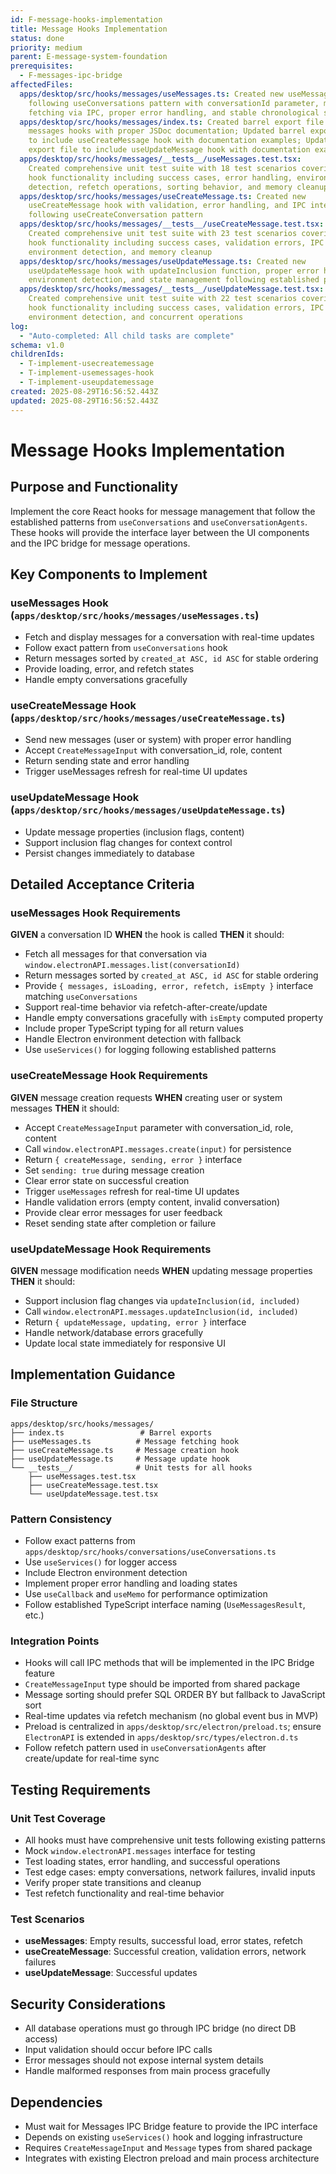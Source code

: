 ```yaml
---
id: F-message-hooks-implementation
title: Message Hooks Implementation
status: done
priority: medium
parent: E-message-system-foundation
prerequisites:
  - F-messages-ipc-bridge
affectedFiles:
  apps/desktop/src/hooks/messages/useMessages.ts: Created new useMessages hook
    following useConversations pattern with conversationId parameter, message
    fetching via IPC, proper error handling, and stable chronological sorting
  apps/desktop/src/hooks/messages/index.ts: Created barrel export file for
    messages hooks with proper JSDoc documentation; Updated barrel export file
    to include useCreateMessage hook with documentation examples; Updated barrel
    export file to include useUpdateMessage hook with documentation examples
  apps/desktop/src/hooks/messages/__tests__/useMessages.test.tsx:
    Created comprehensive unit test suite with 18 test scenarios covering all
    hook functionality including success cases, error handling, environment
    detection, refetch operations, sorting behavior, and memory cleanup
  apps/desktop/src/hooks/messages/useCreateMessage.ts: Created new
    useCreateMessage hook with validation, error handling, and IPC integration
    following useCreateConversation pattern
  apps/desktop/src/hooks/messages/__tests__/useCreateMessage.test.tsx:
    Created comprehensive unit test suite with 23 test scenarios covering all
    hook functionality including success cases, validation errors, IPC errors,
    environment detection, and memory cleanup
  apps/desktop/src/hooks/messages/useUpdateMessage.ts: Created new
    useUpdateMessage hook with updateInclusion function, proper error handling,
    environment detection, and state management following established patterns
  apps/desktop/src/hooks/messages/__tests__/useUpdateMessage.test.tsx:
    Created comprehensive unit test suite with 22 test scenarios covering all
    hook functionality including success cases, validation errors, IPC errors,
    environment detection, and concurrent operations
log:
  - "Auto-completed: All child tasks are complete"
schema: v1.0
childrenIds:
  - T-implement-usecreatemessage
  - T-implement-usemessages-hook
  - T-implement-useupdatemessage
created: 2025-08-29T16:56:52.443Z
updated: 2025-08-29T16:56:52.443Z
---
```


# Message Hooks Implementation

## Purpose and Functionality

Implement the core React hooks for message management that follow the established patterns from `useConversations` and `useConversationAgents`. These hooks will provide the interface layer between the UI components and the IPC bridge for message operations.

## Key Components to Implement

### useMessages Hook (`apps/desktop/src/hooks/messages/useMessages.ts`)

- Fetch and display messages for a conversation with real-time updates
- Follow exact pattern from `useConversations` hook
- Return messages sorted by `created_at ASC, id ASC` for stable ordering
- Provide loading, error, and refetch states
- Handle empty conversations gracefully

### useCreateMessage Hook (`apps/desktop/src/hooks/messages/useCreateMessage.ts`)

- Send new messages (user or system) with proper error handling
- Accept `CreateMessageInput` with conversation_id, role, content
- Return sending state and error handling
- Trigger useMessages refresh for real-time UI updates

### useUpdateMessage Hook (`apps/desktop/src/hooks/messages/useUpdateMessage.ts`)

- Update message properties (inclusion flags, content)
- Support inclusion flag changes for context control
- Persist changes immediately to database

## Detailed Acceptance Criteria

### useMessages Hook Requirements

**GIVEN** a conversation ID
**WHEN** the hook is called
**THEN** it should:

- Fetch all messages for that conversation via `window.electronAPI.messages.list(conversationId)`
- Return messages sorted by `created_at ASC, id ASC` for stable ordering
- Provide `{ messages, isLoading, error, refetch, isEmpty }` interface matching `useConversations`
- Support real-time behavior via refetch-after-create/update
- Handle empty conversations gracefully with `isEmpty` computed property
- Include proper TypeScript typing for all return values
- Handle Electron environment detection with fallback
- Use `useServices()` for logging following established patterns

### useCreateMessage Hook Requirements

**GIVEN** message creation requests
**WHEN** creating user or system messages
**THEN** it should:

- Accept `CreateMessageInput` parameter with conversation_id, role, content
- Call `window.electronAPI.messages.create(input)` for persistence
- Return `{ createMessage, sending, error }` interface
- Set `sending: true` during message creation
- Clear error state on successful creation
- Trigger `useMessages` refresh for real-time UI updates
- Handle validation errors (empty content, invalid conversation)
- Provide clear error messages for user feedback
- Reset sending state after completion or failure

### useUpdateMessage Hook Requirements

**GIVEN** message modification needs
**WHEN** updating message properties
**THEN** it should:

- Support inclusion flag changes via `updateInclusion(id, included)`
- Call `window.electronAPI.messages.updateInclusion(id, included)`
- Return `{ updateMessage, updating, error }` interface
- Handle network/database errors gracefully
- Update local state immediately for responsive UI

## Implementation Guidance

### File Structure

```
apps/desktop/src/hooks/messages/
├── index.ts                 # Barrel exports
├── useMessages.ts          # Message fetching hook
├── useCreateMessage.ts     # Message creation hook
├── useUpdateMessage.ts     # Message update hook
└── __tests__/              # Unit tests for all hooks
    ├── useMessages.test.tsx
    ├── useCreateMessage.test.tsx
    └── useUpdateMessage.test.tsx
```

### Pattern Consistency

- Follow exact patterns from `apps/desktop/src/hooks/conversations/useConversations.ts`
- Use `useServices()` for logger access
- Include Electron environment detection
- Implement proper error handling and loading states
- Use `useCallback` and `useMemo` for performance optimization
- Follow established TypeScript interface naming (`UseMessagesResult`, etc.)

### Integration Points

- Hooks will call IPC methods that will be implemented in the IPC Bridge feature
- `CreateMessageInput` type should be imported from shared package
- Message sorting should prefer SQL ORDER BY but fallback to JavaScript sort
- Real-time updates via refetch mechanism (no global event bus in MVP)
- Preload is centralized in `apps/desktop/src/electron/preload.ts`; ensure `ElectronAPI` is extended in `apps/desktop/src/types/electron.d.ts`
- Follow refetch pattern used in `useConversationAgents` after create/update for real-time sync

## Testing Requirements

### Unit Test Coverage

- All hooks must have comprehensive unit tests following existing patterns
- Mock `window.electronAPI.messages` interface for testing
- Test loading states, error handling, and successful operations
- Test edge cases: empty conversations, network failures, invalid inputs
- Verify proper state transitions and cleanup
- Test refetch functionality and real-time behavior

### Test Scenarios

- **useMessages**: Empty results, successful load, error states, refetch
- **useCreateMessage**: Successful creation, validation errors, network failures
- **useUpdateMessage**: Successful updates

## Security Considerations

- All database operations must go through IPC bridge (no direct DB access)
- Input validation should occur before IPC calls
- Error messages should not expose internal system details
- Handle malformed responses from main process gracefully

## Dependencies

- Must wait for Messages IPC Bridge feature to provide the IPC interface
- Depends on existing `useServices()` hook and logging infrastructure
- Requires `CreateMessageInput` and `Message` types from shared package
- Integrates with existing Electron preload and main process architecture
